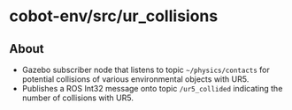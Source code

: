 # cobot-env/src/ur_collisions

## About

- Gazebo subscriber node that listens to topic `~/physics/contacts` for potential collisions of various environmental objects with UR5.
- Publishes a ROS Int32 message onto topic `/ur5_collided` indicating the number of collisions with UR5.
